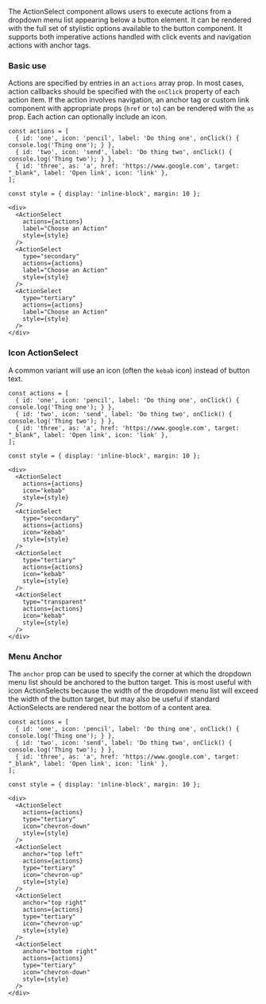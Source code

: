 The ActionSelect component allows users to execute actions from a dropdown menu list appearing below a button element. It can be rendered with the full set of stylistic options available to the button component. It supports both imperative actions handled with click events and navigation actions with anchor tags.

### Basic use

Actions are specified by entries in an `actions` array prop. In most cases, action callbacks should be specified with the `onClick` property of each action item. If the action involves navigation, an anchor tag or custom link component with appropriate props (`href` or `to`) can be rendered with the `as` prop. Each action can optionally include an icon.

```
const actions = [
  { id: 'one', icon: 'pencil', label: 'Do thing one', onClick() { console.log('Thing one'); } },
  { id: 'two', icon: 'send', label: 'Do thing two', onClick() { console.log('Thing two'); } },
  { id: 'three', as: 'a', href: 'https://www.google.com', target: "_blank", label: 'Open link', icon: 'link' },
];

const style = { display: 'inline-block', margin: 10 };

<div>
  <ActionSelect
    actions={actions}
    label="Choose an Action"
    style={style}
  />
  <ActionSelect
    type="secondary"
    actions={actions}
    label="Choose an Action"
    style={style}
  />
  <ActionSelect
    type="tertiary"
    actions={actions}
    label="Choose an Action"
    style={style}
  />
</div>
```

### Icon ActionSelect

A common variant will use an icon (often the `kebab` icon) instead of button text.

```
const actions = [
  { id: 'one', icon: 'pencil', label: 'Do thing one', onClick() { console.log('Thing one'); } },
  { id: 'two', icon: 'send', label: 'Do thing two', onClick() { console.log('Thing two'); } },
  { id: 'three', as: 'a', href: 'https://www.google.com', target: "_blank", label: 'Open link', icon: 'link' },
];

const style = { display: 'inline-block', margin: 10 };

<div>
  <ActionSelect
    actions={actions}
    icon="kebab"
    style={style}
  />
  <ActionSelect
    type="secondary"
    actions={actions}
    icon="kebab"
    style={style}
  />
  <ActionSelect
    type="tertiary"
    actions={actions}
    icon="kebab"
    style={style}
  />
  <ActionSelect
    type="transparent"
    actions={actions}
    icon="kebab"
    style={style}
  />
</div>
```

### Menu Anchor

The `anchor` prop can be used to specify the corner at which the dropdown menu list should be anchored to the button target. This is most useful with icon ActionSelects because the width of the dropdown menu list will exceed the width of the button target, but may also be useful if standard ActionSelects are rendered near the bottom of a content area.

```
const actions = [
  { id: 'one', icon: 'pencil', label: 'Do thing one', onClick() { console.log('Thing one'); } },
  { id: 'two', icon: 'send', label: 'Do thing two', onClick() { console.log('Thing two'); } },
  { id: 'three', as: 'a', href: 'https://www.google.com', target: "_blank", label: 'Open link', icon: 'link' },
];

const style = { display: 'inline-block', margin: 10 };

<div>
  <ActionSelect
    actions={actions}
    type="tertiary"
    icon="chevron-down"
    style={style}
  />
  <ActionSelect
    anchor="top left"
    actions={actions}
    type="tertiary"
    icon="chevron-up"
    style={style}
  />
  <ActionSelect
    anchor="top right"
    actions={actions}
    type="tertiary"
    icon="chevron-up"
    style={style}
  />
  <ActionSelect
    anchor="bottom right"
    actions={actions}
    type="tertiary"
    icon="chevron-down"
    style={style}
  />
</div>
```
